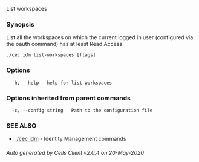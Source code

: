 List workspaces

### Synopsis


List all the workspaces on which the current logged in user (configured via the oauth command) has at least Read Access


```
./cec idm list-workspaces [flags]
```

### Options

```
  -h, --help   help for list-workspaces
```

### Options inherited from parent commands

```
  -c, --config string   Path to the configuration file
```

### SEE ALSO

* [./cec idm](./cec-idm)	 - Identity Management commands

###### Auto generated by Cells Client v2.0.4 on 20-May-2020
